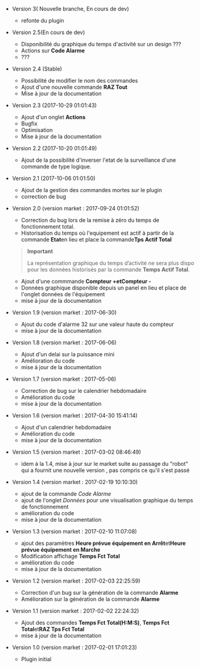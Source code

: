 * Version 3( Nouvelle branche, En cours de dev)  
  * refonte du plugin  

* Version 2.5(En cours de dev)  
  * Disponibilité du graphique du temps d'activité sur un design ???  
  * Actions sur **Code Alarme**
  * ???

* Version 2.4 (Stable)
  * Possibilité de modifier le nom des commandes
  * Ajout d'une nouvelle commande **RAZ Tout**
  * Mise à jour de la documentation

* Version 2.3 (2017-10-29 01:01:43)     
  * Ajout d'un onglet **Actions**
  * Bugfix
  * Optimisation
  * Mise à jour de la documentation

* Version 2.2 (2017-10-20 01:01:49)     
  * Ajout de la possibilité d'inverser l'etat de la surveillance d'une commande de type logique.

* Version 2.1 (2017-10-06 01:01:50)     
  * Ajout de la gestion des commandes mortes sur le plugin
  * correction de bug

* Version 2.0 (version market : 2017-09-24 01:01:52)        
  * Correction du bug lors de la remise à zéro  du temps de fonctionnement total.
  * Historisation du temps où l'equipement est actif à partir de la commande **Etat**en lieu et place la commande**Tps Actif Total**
  > **Important**
  >
  > La représentation graphique du temps d’activité ne sera plus dispo pour les données historisés par la commande **Temps Actif Total**.

  * Ajout d'une commmande **Compteur +**et**Compteur -**
  * Données graphique disponible depuis un panel en lieu et place de l'onglet données de l'équipement
  * mise à jour de la documentation

* Version 1.9 (version market : 2017-06-30)     
  * Ajout du code d'alarme 32 sur une valeur haute du compteur
  * mise à jour de la documentation

* Version 1.8 (version market : 2017-06-06)     
  * Ajout d'un delai sur la puissance mini
  * Amélioration du code
  * mise à jour de la documentation

* Version 1.7 (version market : 2017-05-06)     
  * Correction de bug sur le calendrier hebdomadaire
  * Amélioration du code
  * mise à jour de la documentation

* Version 1.6 (version market : 2017-04-30 15:41:14)        
  * Ajout d'un calendrier hebdomadaire
  * Amélioration du code
  * mise à jour de la documentation

* Version 1.5 (version market : 2017-03-02 08:46:49)        
  * idem à la 1.4, mise à jour sur le market suite au passage du "robot" qui a fournit une nouvelle version , pas compris ce qu'il s'est passé

* Version 1.4 (version market : 2017-02-19 10:10:30)
  * ajout de la commande *Code Alarme*
  * ajout de l'onglet *Données* pour une visualisation graphique du temps de fonctionnement
  * amélioration du code
  * mise à jour de la documentation

* Version 1.3 (version market : 2017-02-10 11:07:08)
  * ajout des paramètres **Heure prévue équipement en Arrêt**et**Heure prévue équipement en Marche**
  * Modification affichage **Temps Fct Total**
  * amélioration du code
  * mise à jour de la documentation

* Version 1.2 (version market : 2017-02-03 22:25:59)
  * Correction d'un bug sur la génération de la commande **Alarme**
  * Amélioration sur la génération de la commande **Alarme**

* Version 1.1 (version market : 2017-02-02 22:24:32)
  * Ajout des commandes **Temps Fct Total(H:M:S)**, **Temps Fct Total**et**RAZ Tps Fct Total**
  * mise à jour de la documentation


* Version 1.0 (version market : 2017-02-01 17:01:23)
  * Plugin initial
